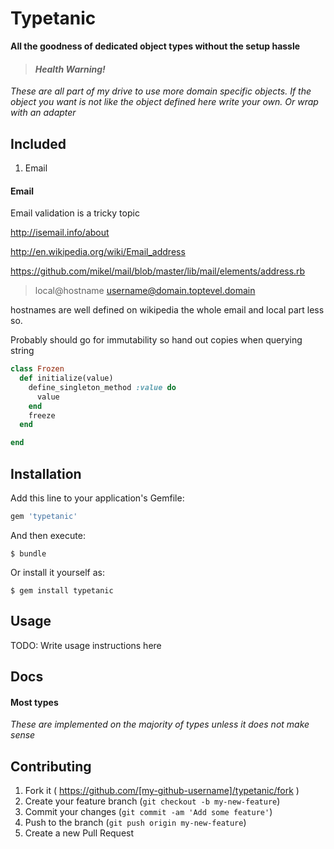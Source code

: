# Typetanic

**All the goodness of dedicated object types without the setup hassle**
> #### *Health Warning!*
*These are all part of my drive to use more domain specific objects. If the object you want is not like the object defined here write your own. Or wrap with an adapter*

## Included
1. Email

#### Email
Email validation is a tricky topic

http://isemail.info/about

http://en.wikipedia.org/wiki/Email_address

https://github.com/mikel/mail/blob/master/lib/mail/elements/address.rb

> local@hostname
> username@domain.toptevel.domain

hostnames are well defined on wikipedia
the whole email and local part less so.

Probably should go for immutability so hand out copies when querying string

```rb
class Frozen
  def initialize(value)
    define_singleton_method :value do
      value
    end
    freeze
  end

end
```

## Installation

Add this line to your application's Gemfile:

```ruby
gem 'typetanic'
```

And then execute:

    $ bundle

Or install it yourself as:

    $ gem install typetanic

## Usage

TODO: Write usage instructions here

## Docs
#### Most types
*These are implemented on the majority of types unless it does not make sense*

## Contributing

1. Fork it ( https://github.com/[my-github-username]/typetanic/fork )
2. Create your feature branch (`git checkout -b my-new-feature`)
3. Commit your changes (`git commit -am 'Add some feature'`)
4. Push to the branch (`git push origin my-new-feature`)
5. Create a new Pull Request
